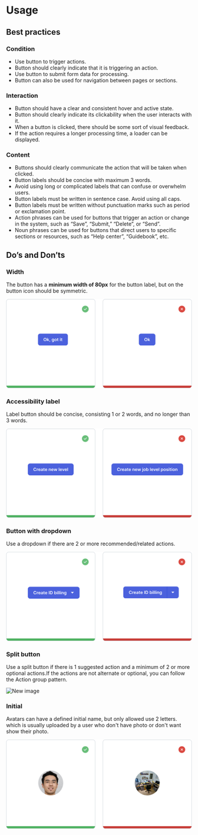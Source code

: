 # Usage

## Best practices

### Condition

- Use button to trigger actions.
- Button should clearly indicate that it is triggering an action.
- Use button to submit form data for processing.
- Button can also be used for navigation between pages or sections.

### Interaction

- Button should have a clear and consistent hover and active state.
- Button should clearly indicate its clickability when the user interacts with it.
- When a button is clicked, there should be some sort of visual feedback.
- If the action requires a longer processing time, a loader can be displayed.

### Content

- Buttons should clearly communicate the action that will be taken when clicked.
- Button labels should be concise with maximum 3 words.
- Avoid using long or complicated labels that can confuse or overwhelm users.
- Button labels must be written in sentence case. Avoid using all caps.
- Button labels must be written without punctuation marks such as period or exclamation point.
- Action phrases can be used for buttons that trigger an action or change in the system, such as “Save”, “Submit,” “Delete”, or “Send”.
- Noun phrases can be used for buttons that direct users to specific sections or resources, such as “Help center”, “Guidebook”, etc.

## Do’s and Don’ts

### **Width**

The button has a **minimum width of 80px** for the button label, but on the button icon should be symmetric.

![button\_do\_and\_dont.png](/__pixel-docs__/button_do_and_dont.png)

### **Accessibility label**

Label button should be concise, consisting 1 or 2 words, and no longer than 3 words.

![Pixel Docs 2.1 Do and Don't.png](/__pixel-docs__/pixel_docs_2_1_do_and_dont.png)

### **Button with dropdown**

Use a dropdown if there are 2 or more recommended/related actions.

![Pixel Docs 2\_1 Do and Dont\_2.svg](/__pixel-docs__/pixel_docs_2_1_do_and_dont_2.svg)

### **Split button**

Use a split button if there is 1 suggested action and a minimum of 2 or more optional actions.If the actions are not alternate or optional, you can follow the Action group pattern.

![New image](https://pub-6981da3c2b46427da1dc4bffe027869d.r2.dev/mekari/button_split.svg)

### Initial

Avatars can have a defined initial name, but only allowed use 2 letters. which is usually uploaded by a user who don't have photo or don't want show their photo.

![example.svg](/__pixel-docs__/example.svg)
